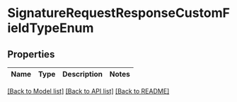 # SignatureRequestResponseCustomFieldTypeEnum



## Properties

| Name | Type | Description | Notes |
| ---- | ---- | ----------- | ----- |


[[Back to Model list]](../README.md#documentation-for-models) [[Back to API list]](../README.md#documentation-for-api-endpoints) [[Back to README]](../README.md)



